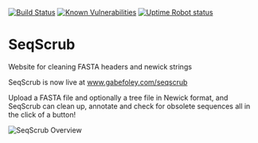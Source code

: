 [![Build Status](https://travis-ci.org/gabefoley/SeqScrub.svg?branch=master)](https://travis-ci.org/gabefoley/SeqScrub)
[![Known Vulnerabilities](https://snyk.io/test/github/gabefoley/SeqScrub/badge.svg)](https://snyk.io/test/github/gabefoley/SeqScrub)
[![Uptime Robot status](https://img.shields.io/uptimerobot/ratio/7/m783704485-14a0fd15fb64b95827ff99d7?label=uptime%20%28last%207%20days%29)](https://stats.uptimerobot.com/QNrGmFk1rJ)

# SeqScrub
Website for cleaning FASTA headers and newick strings

SeqScrub is now live at www.gabefoley.com/seqscrub

Upload a FASTA file and optionally a tree file in Newick format, and SeqScrub can clean up, annotate and check for obsolete sequences all in the click of a button!


![SeqScrub Overview](https://raw.githubusercontent.com/gabefoley/SeqScrub/master/resources/img/Figure_1.png)
